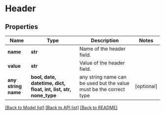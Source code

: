 # Header


## Properties
Name | Type | Description | Notes
------------ | ------------- | ------------- | -------------
**name** | **str** | Name of the header field. | 
**value** | **str** | Value of the header field. | 
**any string name** | **bool, date, datetime, dict, float, int, list, str, none_type** | any string name can be used but the value must be the correct type | [optional]

[[Back to Model list]](../README.md#documentation-for-models) [[Back to API list]](../README.md#documentation-for-api-endpoints) [[Back to README]](../README.md)


